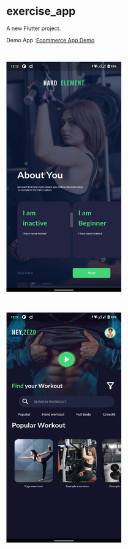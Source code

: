 # exercise_app

A new Flutter project.

Demo App :<a href="https://drive.google.com/file/d/1iy2CT3i3L0hODwtdWIGuys7atuDl94Xq/view?usp=sharing">Ecommerce App Demo</a> 
 
 
 <br><br> <img src="https://github.com/Sadiaafrinnury/Screensort/blob/main/exercise%20app%20ui%201.jpg" alt="" width="300" height="600"></br></br>
<br><br> <img src="https://github.com/Sadiaafrinnury/Screensort/blob/main/exercise%20app%20ui%202.jpg" alt="" width="300" height="600"></br></br>
